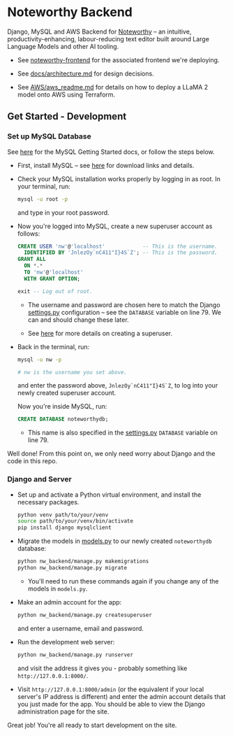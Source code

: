 # Noteworthy Backend

Django, MySQL and AWS Backend for [Noteworthy](https://www.github.com/dan-smith-tech/noteworthy) – an intuitive, productivity-enhancing, labour-reducing text editor built around Large Language Models and other AI tooling.

* See [noteworthy-frontend](https://github.com/jhels/noteworthy-frontend) for the associated frontend we're deploying.

* See [docs/architecture.md](docs/architecture.md) for design decisions.

* See [AWS/aws_readme.md](AWS/aws_readme.md) for details on how to deploy a LLaMA 2 model onto AWS using Terraform.

## Get Started - Development

### Set up MySQL Database

See [here](https://dev.mysql.com/doc/mysql-getting-started/en/) for the MySQL Getting Started docs, or follow the steps below.

* First, install MySQL – see [here](https://dev.mysql.com/doc/mysql-getting-started/en/#mysql-getting-started-installing) for download links and details.

* Check your MySQL installation works properly by logging in as root. In your terminal, run:
  ```bash
  mysql -u root -p
  ```
  and type in your root password.

* Now you're logged into MySQL, create a new superuser account as follows:
     ```SQL
     CREATE USER 'nw'@'localhost'            -- This is the username.
       IDENTIFIED BY 'JnlezOy`nC411"I}4S`Z'; -- This is the password.
     GRANT ALL
       ON *.*
       TO 'nw'@'localhost'
       WITH GRANT OPTION;
     
     exit -- Log out of root.
     ```
    
  * The username and password are chosen here to match the Django [settings.py](https://github.com/jhels/noteworthy-backend/blob/main/nw_backend/nw_backend/settings.py) configuration – see the `DATABASE` variable on line 79. We can and should change these later.

  * See [here](https://dev.mysql.com/doc/refman/8.0/en/creating-accounts.html#creating-accounts-granting-privileges) for more details on creating a superuser.

* Back in the terminal, run:
  ```bash
  mysql -u nw -p

  # nw is the username you set above.
  ```
  and enter the password above, ``JnlezOy`nC411"I}4S`Z``, to log into your newly created superuser account.

  Now you're inside MySQL, run:
  ```SQL
  CREATE DATABASE noteworthydb;
  ```
  * This name is also specified in the [settings.py](https://github.com/jhels/noteworthy-backend/blob/main/nw_backend/nw_backend/settings.py) `DATABASE` variable on line 79.
 
Well done! From this point on, we only need worry about Django and the code in this repo.
 
### Django and Server

* Set up and activate a Python virtual environment, and install the necessary packages.

    ```bash
    python venv path/to/your/venv
    source path/to/your/venv/bin/activate
    pip install django mysqlclient 
    ```

* Migrate the models in [models.py](https://github.com/jhels/noteworthy-backend/blob/main/nw_backend/user_accounts/models.py) to our newly created `noteworthydb` database:

    ```bash
    python nw_backend/manage.py makemigrations
    python nw_backend/manage.py migrate
    ```
  * You'll need to run these commands again if you change any of the models in `models.py`.
 
* Make an admin account for the app:
  ```bash
  python nw_backend/manage.py createsuperuser
  ```
  and enter a username, email and password.

* Run the development web server:
    ```bash
    python nw_backend/manage.py runserver
    ```
    and visit the address it gives you - probably something like `http://127.0.0.1:8000/`.

* Visit `http://127.0.0.1:8000/admin` (or the equivalent if your local server's IP address is different) and enter the admin account details that you just made for the app. You should be able to view the Django administration page for the site.
 
Great job! You're all ready to start development on the site.
    
